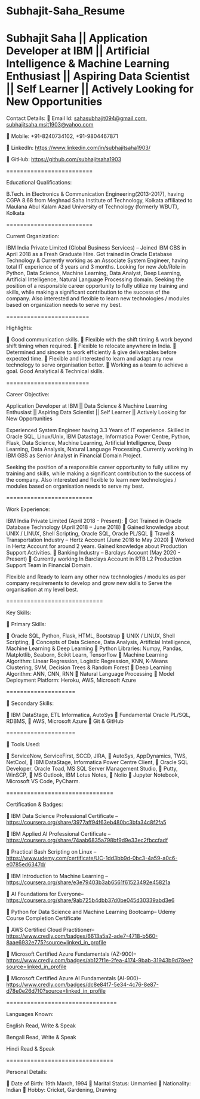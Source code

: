 # Subhajit-Saha_Resume






Subhajit Saha || Application Developer at IBM || Artificial Intelligence & Machine Learning Enthusiast || Aspiring Data Scientist || Self Learner || Actively Looking for New Opportunities
=========================

Contact Details:
	Email Id: sahasubhajit094@gmail.com, subhajitsaha.msit1903@yahoo.com

	Mobile: +91-8240734102, +91-9804467871

	LinkedIn: https://www.linkedin.com/in/subhajitsaha1903/

	GitHub: https://github.com/subhajitsaha1903

=========================


Educational Qualifications:

B.Tech. in Electronics & Communication Engineering(2013-2017), having CGPA 8.68 from Meghnad Saha Institute of Technology, Kolkata affiliated to Maulana Abul Kalam Azad University of Technology (formerly WBUT), Kolkata

=========================


Current Organization:

IBM India Private Limited (Global Business Services) – Joined IBM GBS in April 2018 as a Fresh Graduate Hire. Got trained in Oracle Database Technology & Currently working as an Associate System Engineer, having total IT experience of 3 years and 3 months. Looking for new Job/Role in Python, Data Science, Machine Learning, Data Analyst, Deep Learning, Artificial Intelligence, Natural Language Processing domain. Seeking the position of a responsible career opportunity to fully utilize my training and skills, while making a significant contribution to the success of the company. Also interested and flexible to learn new technologies / modules based on organization needs to serve my best.

========================


Highlights:

	Good communication skills.
	Flexible with the shift timing & work beyond shift timing when required.
	Flexible to relocate anywhere in India.
	Determined and sincere to work efficiently & give deliverables before expected time.
	Flexible and interested to learn and adapt any new technology to serve organisation better.
	Working as a team to achieve a goal. Good Analytical & Technical skills.

========================

Career Objective: 

Application Developer at IBM || Data Science & Machine Learning Enthusiast || Aspiring Data Scientist || Self Learner || Actively Looking for New Opportunities

Experienced System Engineer having 3.3 Years of IT experience. Skilled in Oracle SQL, Linux/Unix, IBM Datastage, Informatica Power Centre, Python, Flask, Data Science, Machine Learning, Artificial Intelligence, Deep Learning, Data Analysis, Natural Language Processing. Currently working in IBM GBS as Senior Analyst in Financial Domain Project.

Seeking the position of a responsible career opportunity to fully utilize my training and skills, while making a significant contribution to the success of the company. Also interested and flexible to learn new technologies / modules based on organisation needs to serve my best.

=========================

Work Experience:

IBM India Private Limited (April 2018 - Present): 
	Got Trained in Oracle Database Technology (April 2018 – June 2018) 
	Gained knowledge about UNIX / LINUX, Shell Scripting, Oracle SQL, Oracle PL/SQL
	Travel & Transportation Industry – Hertz Account (June 2018 to May 2020)
	Worked in Hertz Account for around 2 years. Gained knowledge about Production Support Activities. 
	Banking Industry – Barclays Account (May 2020 - Present)
	Currently working In Barclays Account in RTB L2 Production Support Team in Financial Domain.

Flexible and Ready to learn any other new technologies / modules as per company requirements to develop and grow new skills to Serve the organisation at my level best.

============================



Key Skills:
      
	Primary Skills: 

	Oracle SQL, Python, Flask, HTML, Bootstrap
	UNIX / LINUX, Shell Scripting, 
	Concepts of Data Science, Data Analysis, Artificial Intelligence, Machine Learning & Deep Learning
	Python Libraries: Numpy, Pandas, Matplotlib, Seaborn, Scikit Learn, Tensorflow
	Machine Learning Algorithm: Linear Regression, Logistic Regression, KNN, K-Means Clustering, SVM, Decision Trees & Random Forest
	Deep Learning Algorithm: ANN, CNN, RNN
	Natural Language Processing
	Model Deployment Platform: Heroku, AWS, Microsoft Azure

====================


	Secondary Skills:

	IBM DataStage, ETL Informatica, AutoSys
	Fundamental Oracle PL/SQL, RDBMS,
	AWS, Microsoft Azure
	Git & GitHub

====================


	Tools Used: 

	ServiceNow, ServiceFirst, SCCD, JIRA, 
	AutoSys, AppDynamics, TWS, NetCool, 
	IBM DataStage, Informatica Power Centre Client, 
	Oracle SQL Developer, Oracle Toad, MS SQL Server Management Studio, 
	Putty, WinSCP, 
	MS Outlook, IBM Lotus Notes, 
	Nolio
	Jupyter Notebook, Microsoft VS Code, PyCharm.


===============================




Certification & Badges:

	IBM Data Science Professional Certificate –
https://coursera.org/share/3977aff94f63eb480bc3bfa34c8f2fa5

	IBM Applied AI Professional Certificate – 
https://coursera.org/share/74aab6835a798bf9d9e33ec2fbccfadf

	Practical Bash Scripting on Linux – 
https://www.udemy.com/certificate/UC-1dd3bb9d-0bc3-4a59-a0c6-e0785ed6347d/

	IBM Introduction to Machine Learning –
https://coursera.org/share/e3e79403b3ab6561f61523492e45821a

	AI Foundations for Everyone–
             https://coursera.org/share/9ab725b4dbb37d0be045d30339abd3e6
             
	Python for Data Science and Machine Learning Bootcamp–
             Udemy Course Completion Certificate
             
	AWS Certified Cloud Practitioner–
             https://www.credly.com/badges/6613a5a2-ade7-4718-b560-8aae6932e775?source=linked_in_profile
             
	Microsoft Certified Azure Fundamentals (AZ-900)–
             https://www.credly.com/badges/ab127f1e-2fea-4174-9bab-31943b9d78ee?source=linked_in_profile
             
	Microsoft Certified Azure AI Fundamentals (AI-900)–
            https://www.credly.com/badges/dc8e84f7-5e34-4c76-8e87-d78e0e26d7f0?source=linked_in_profile
            

================================


Languages Known:			

English	Read, Write & Speak

Bengali	Read, Write & Speak

Hindi	Read & Speak



===============================

Personal Details:


	Date of Birth: 19th March, 1994
	Marital Status: Unmarried
	Nationality: Indian
	Hobby: Cricket, Gardening, Drawing

